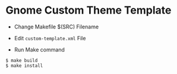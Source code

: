 # Gnome Custom Theme Template

- Change Makefile $(SRC) Filename
- Edit `custom-template.xml` File

- Run Make command

```shell
$ make build
$ make install
```
